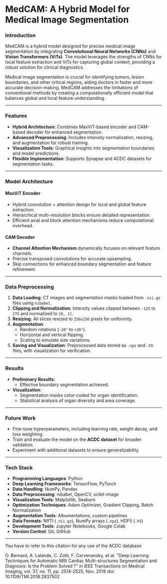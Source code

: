 # MedCAM: A Hybrid Model for Medical Image Segmentation

### Introduction
MedCAM is a hybrid model designed for precise medical image segmentation by integrating **Convolutional Neural Networks (CNNs)** and **Vision Transformers (ViTs)**. The model leverages the strengths of CNNs for local feature extraction and ViTs for capturing global context, providing a robust solution for clinical diagnostics.

Medical image segmentation is crucial for identifying tumors, lesion boundaries, and other critical regions, aiding doctors in faster and more accurate decision-making. MedCAM addresses the limitations of conventional methods by creating a computationally efficient model that balances global and local feature understanding.

---

### Features
- **Hybrid Architecture**: Combines MaxViT-based encoder and CAM-based decoder for enhanced segmentation.
- **Advanced Preprocessing**: Includes intensity normalization, resizing, and augmentation for robust training.
- **Visualization Tools**: Graphical insights into segmentation boundaries and model predictions.
- **Flexible Implementation**: Supports Synapse and ACDC datasets for segmentation tasks.

---

### Model Architecture

#### MaxViT Encoder
- Hybrid convolution + attention design for local and global feature extraction.
- Hierarchical multi-resolution blocks ensure detailed representation.
- Efficient axial and block attention mechanisms reduce computational overhead.

#### CAM Decoder
- **Channel Attention Mechanism** dynamically focuses on relevant feature channels.
- Precise transposed convolutions for accurate upsampling.
- Skip connections for enhanced boundary segmentation and feature refinement.

---

### Data Preprocessing
1. **Data Loading**: CT images and segmentation masks loaded from `.nii.gz` files using `nibabel`.
2. **Clipping and Normalization**: Intensity values clipped between `-125` to `275` and normalized to `[0, 1]`.
3. **Resizing**: All slices resized to `256x256` pixels for uniformity.
4. **Augmentation**:
   - Random rotations (`-20°` to `+20°`).
   - Horizontal and vertical flipping.
   - Scaling to simulate size variations.
5. **Saving and Visualization**: Preprocessed data stored as `.npz` and `.h5` files, with visualization for verification.

---

### Results
- **Preliminary Results**:
  - Effective boundary segmentation achieved.
- **Visualization**:
  - Segmentation masks color-coded for organ identification.
  - Statistical analysis of organ diversity and area coverage.

---

### Future Work
- Fine-tune hyperparameters, including learning rate, weight decay, and loss weighting.
- Train and evaluate the model on the **ACDC dataset** for broader validation.
- Experiment with additional datasets to ensure generalizability.

---

### Tech Stack
- **Programming Languages**: Python  
- **Deep Learning Frameworks**: TensorFlow, PyTorch  
- **Data Handling**: NumPy, Pandas  
- **Data Preprocessing**: nibabel, OpenCV, scikit-image  
- **Visualization Tools**: Matplotlib, Seaborn  
- **Optimization Techniques**: Adam Optimizer, Gradient Clipping, Batch Normalization  
- **Augmentation Tools**: Albumentations, custom pipelines  
- **Data Formats**: NIfTI (`.nii.gz`), NumPy arrays (`.npz`), HDF5 (`.h5`)  
- **Development Tools**: Jupyter Notebooks, Google Colab  
- **Version Control**: Git, GitHub  

---

You have to refer to this citation for any use of the ACDC database

O. Bernard, A. Lalande, C. Zotti, F. Cervenansky, et al.
"Deep Learning Techniques for Automatic MRI Cardiac Multi-structures Segmentation and Diagnosis: Is the Problem Solved ?" in IEEE Transactions on Medical Imaging, vol. 37, no. 11, pp. 2514-2525, Nov. 2018
doi: 10.1109/TMI.2018.2837502




